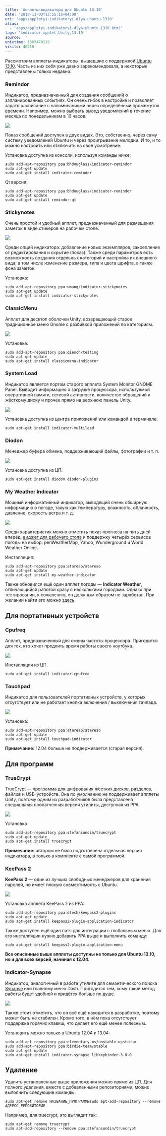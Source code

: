 ```yaml
---
title: 'Апплеты-индикаторы для Ubuntu 13.10'
date: '2013-11-03T13:15:18+04:00'
uri: 'apps/appletyi-indikatoryi-dlya-ubuntu-1310'
alias: 
  - 'apps/appletyi-indikatoryi-dlya-ubuntu-1310.html'
tags: 'indicator-applet,Unity,13.10'
source: ''
unixtime: 1383470118
visits: 40218
---
```

Рассмотрим апплеты-индикаторы, вышедшие с поддержкой [Ubuntu 13.10](news/finalnyij-reliz-ubuntu-1310-saucy-salamander). Часть из них себя уже давно зарекомендовала, а некоторые представлены только недавно.

### Remindor

Индикатор, предназначенный для создания сообщений о запланированных событиях. Он очень гибок в настройке и позволяет задать расписание c напоминаниями через определённый промежуток времени. Например, можно выбрать вывод уведомлений в течение месяца по понедельникам в 10 часов.

[![](img/2013/11/03/13-00/ubuntu-applet-5-10642148393-o.jpg)](img/2013/11/03/13-00/ubuntu-applet-5-10642148393-o.jpg)

Показ сообщений доступен в двух видах. Это, собственно, через саму систему уведомлений Ubuntu и через проигрывание мелодии. И то, и то можно настроить или отключить на своё усмотрение.

Установка доступна из консоли, используя команды ниже:

```
sudo add-apt-repository ppa:bhdouglass/indicator-remindor
sudo apt-get update
sudo apt-get install indicator-remindor
```

Qt версия:

```
sudo add-apt-repository ppa:bhdouglass/indicator-remindor
sudo apt-get update
sudo apt-get install remindor-qt
```

### Stickynotes

Очень простой и удобный апплет, предназначенный для размещения заметок в виде стикеров на рабочем столе.

[![](img/2013/11/03/13-00/ubuntu-applet-8-10642146543-o.jpg)](img/2013/11/03/13-00/ubuntu-applet-8-10642146543-o.jpg)

Среди опций индикатора: добавление новых экземпляров, закрепление от редактирования и скрытие (показ). Также среди параметров есть возможность создания отдельных категорий и настройка их внешнего вида, в том числе изменение размера, типа и цвета шрифта, а также фона заметок.

Установка:

```
sudo add-apt-repository ppa:umang/indicator-stickynotes
sudo apt-get update
sudo apt-get install indicator-stickynotes
```

### ClassicMenu

Апплет для десктоп оболочки Unity, возвращающий старое традиционное меню Gnome с разбивкой приложений по категориям.

[![](img/2013/11/03/13-00/ubuntu-applet-2-10641932126-o.jpg)](img/2013/11/03/13-00/ubuntu-applet-2-10641932126-o.jpg)

Установка:

```
sudo add-apt-repository ppa:diesch/testing
sudo apt-get update
sudo apt-get install classicmenu-indicator
```

### System Load

Индикатор является портом старого апплета System Monitor GNOME Panel. Выводит информацию о загрузке процессора, используемой оперативной памяти, сетевой активности, количестве обращений к жёсткому диску и прочее прямо на верхнюю панель Unity.

[![](img/2013/11/03/13-00/ubuntu-applet-1-10641926254-o.jpg)](img/2013/11/03/13-00/ubuntu-applet-1-10641926254-o.jpg)

Установка доступна из центра приложений или командой в терминале:

```
sudo apt-get install indicator-multiload
```

### Diodon

Менеджер буфера обмена, поддерживающий файлы, фотографии и т. п.

[![](img/2013/11/03/13-00/ubuntu-applet-2-10642494203-o.jpg)](img/2013/11/03/13-00/ubuntu-applet-2-10642494203-o.jpg)

Установка доступна из ЦП.

```
sudo apt-get install diodon diodon-plugins
```

### My Weather Indicator

Мощный информативный индикатор, выводящий очень обширную информацию о погоде, такую как температуру, влажность, облачность, давление, скорость ветра и т. д.

[![](img/2013/11/03/13-00/ubuntu-applet-6-10641922934-o.jpg)](img/2013/11/03/13-00/ubuntu-applet-6-10641922934-o.jpg)

Среди характеристик можно отметить показ прогноза на пять дней вперёд, [виджет для рабочего стола](apps/my-weather-indicator-s-podderzhkoy-vidzhetov) и поддержку четырёх сервисов погоды на выбор: penWeatherMap, Yahoo, Wunderground и World Weather Online.

Инсталляция:

```
sudo add-apt-repository ppa:atareao/atareao
sudo apt-get update
sudo apt-get install my-weather-indicator
```

Также обновился ещё один апплет погоды — **Indicator Weather**, отличающийся работой сразу с несколькими городами. Однако при тестировании, к сожалению, он должным образом не заработал. При желании найти его можно [здесь](https://launchpad.net/~weather-indicator-team/+archive/ppa).

## Для портативных устройств

### Cpufreq

Апплет, предназначенный для смены частоты процессора. Пригодится для тех, кто хочет продлить время работы своего ноутбука.

[![](img/2013/11/03/13-00/ubuntu-indicator-10640325284-o.jpg)](img/2013/11/03/13-00/ubuntu-indicator-10640325284-o.jpg)

Инсталляция из ЦП.

```
sudo apt-get install indicator-cpufreq
```

### Touchpad

Индикатор для пользователей портативных устройств, у которых отсутствует или не работает кнопка включения / выключения тачпада.

[![](img/2013/11/03/13-00/ubuntu-applet-3-10642149813-o.jpg)](img/2013/11/03/13-00/ubuntu-applet-3-10642149813-o.jpg)

Установка:

```
sudo add-apt-repository ppa:atareao/atareao
sudo apt-get update
sudo apt-get install touchpad-indicator
```

**Примечание:** 12.04 больше не поддерживается (старая версия).

## Для программ

### TrueCrypt

TrueCrypt — программа для шифрования жёстких дисков, разделов, файлов и USB-устройств. Она по умолчанию не поддерживает апплеты Unity, поэтому одним из разработчиков была представлена специальная пропатченная версия утилиты, доступная из PPA.

[![](img/2013/11/03/13-00/ubuntu-applet-4-10641924294-o.jpg)](img/2013/11/03/13-00/ubuntu-applet-4-10641924294-o.jpg)

Установка

```
sudo add-apt-repository ppa:stefansundin/truecrypt
sudo apt-get update
sudo apt-get install truecrypt
```

**Примечание:** автором не была подготовлена отдельная версия индикатора, а только в комплекте с самой программой.

### KeePass 2

**KeePass 2** — один из лучших свободных менеджеров для хранения паролей, но имеет плохую совместимость с Ubuntu.

[![](img/2013/11/03/13-00/ubuntu-applet-1-10642495163-o.jpg)](img/2013/11/03/13-00/ubuntu-applet-1-10642495163-o.jpg)

Установка апплета KeePass 2 из PPA:

```
sudo add-apt-repository ppa:dlech/keepass2-plugins
sudo apt-get update
sudo apt-get install keepass2-plugin-application-indicator
```

Также доступен ещё один патч для интеграции с глобальным меню. Для его инсталляции нужно добавить PPA выше и выполнить команду:

```
sudo apt-get install keepass2-plugin-application-menu
```

**Все описанные выше апплеты доступны не только для Ubuntu 13.10, но и для всех версий, начиная с 12.04.**

### Indicator-Synapse

Индикатор, аналогичный в работе утилите для семантического поиска [Synapse](apps/synapse-0-2-8) или главному меню Dash. Пригодится тем, кому такой метод работы будет удобней и придётся больше по душе.

[![](img/2013/11/03/13-00/ubuntu-applet-7-10641897805-o.jpg)](img/2013/11/03/13-00/ubuntu-applet-7-10641897805-o.jpg)

Также стоит отметить, что он всё ещё находится в разработке, поэтому может быть не стабилен. Кроме того, в нём пока отсутствует поддержка горячих клавиш, что делает его ещё менее полезным.

Установить можно только в Ubuntu 12.04 и 13.04:

```
sudo add-apt-repository ppa:elementary-os/unstable-upstream
sudo add-apt-repository ppa:birdie-team/stable
sudo apt-get update
sudo apt-get install indicator-synapse libkeybinder-3.0-0
```

## Удаление

Удалить установленные выше приложения можно прямо из ЦП. Для полного удаления, вместе с добавленными репозиториями, можно выполнить следующие команды:

```
sudo apt-get remove НАЗВАНИЕ_ПРОГРАММЫsudo apt-add-repository --remove АДРЕСС_РЕПОЗИТОРИЯ
```

Например, для truecrypt, это выглядит так:

```
sudo apt-get remove truecrypt
sudo apt-add-repository --remove ppa:stefansundin/truecrypt
```
